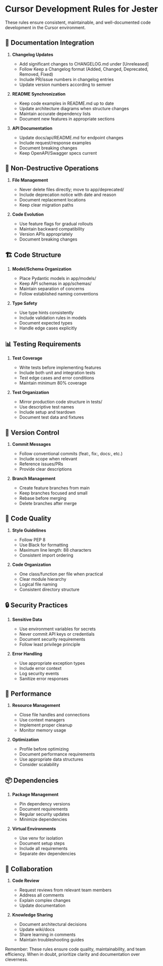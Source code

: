 # Cursor Development Rules for Jester

These rules ensure consistent, maintainable, and well-documented code development in the Cursor environment.

## 📝 Documentation Integration

1. **Changelog Updates**
   - Add significant changes to CHANGELOG.md under [Unreleased]
   - Follow Keep a Changelog format (Added, Changed, Deprecated, Removed, Fixed)
   - Include PR/issue numbers in changelog entries
   - Update version numbers according to semver

2. **README Synchronization**
   - Keep code examples in README.md up to date
   - Update architecture diagrams when structure changes
   - Maintain accurate dependency lists
   - Document new features in appropriate sections

3. **API Documentation**
   - Update docs/api/README.md for endpoint changes
   - Include request/response examples
   - Document breaking changes
   - Keep OpenAPI/Swagger specs current

## 🚫 Non-Destructive Operations

1. **File Management**
   - Never delete files directly; move to app/deprecated/
   - Include deprecation notice with date and reason
   - Document replacement locations
   - Keep clear migration paths

2. **Code Evolution**
   - Use feature flags for gradual rollouts
   - Maintain backward compatibility
   - Version APIs appropriately
   - Document breaking changes

## 🏗️ Code Structure

1. **Model/Schema Organization**
   - Place Pydantic models in app/models/
   - Keep API schemas in app/schemas/
   - Maintain separation of concerns
   - Follow established naming conventions

2. **Type Safety**
   - Use type hints consistently
   - Include validation rules in models
   - Document expected types
   - Handle edge cases explicitly

## 📊 Testing Requirements

1. **Test Coverage**
   - Write tests before implementing features
   - Include both unit and integration tests
   - Test edge cases and error conditions
   - Maintain minimum 80% coverage

2. **Test Organization**
   - Mirror production code structure in tests/
   - Use descriptive test names
   - Include setup and teardown
   - Document test data and fixtures

## 🔄 Version Control

1. **Commit Messages**
   - Follow conventional commits (feat:, fix:, docs:, etc.)
   - Include scope when relevant
   - Reference issues/PRs
   - Provide clear descriptions

2. **Branch Management**
   - Create feature branches from main
   - Keep branches focused and small
   - Rebase before merging
   - Delete branches after merge

## 🎯 Code Quality

1. **Style Guidelines**
   - Follow PEP 8
   - Use Black for formatting
   - Maximum line length: 88 characters
   - Consistent import ordering

2. **Code Organization**
   - One class/function per file when practical
   - Clear module hierarchy
   - Logical file naming
   - Consistent directory structure

## 🔒 Security Practices

1. **Sensitive Data**
   - Use environment variables for secrets
   - Never commit API keys or credentials
   - Document security requirements
   - Follow least privilege principle

2. **Error Handling**
   - Use appropriate exception types
   - Include error context
   - Log security events
   - Sanitize error responses

## 🚀 Performance

1. **Resource Management**
   - Close file handles and connections
   - Use context managers
   - Implement proper cleanup
   - Monitor memory usage

2. **Optimization**
   - Profile before optimizing
   - Document performance requirements
   - Use appropriate data structures
   - Consider scalability

## 📦 Dependencies

1. **Package Management**
   - Pin dependency versions
   - Document requirements
   - Regular security updates
   - Minimize dependencies

2. **Virtual Environments**
   - Use venv for isolation
   - Document setup steps
   - Include all requirements
   - Separate dev dependencies

## 🤝 Collaboration

1. **Code Review**
   - Request reviews from relevant team members
   - Address all comments
   - Explain complex changes
   - Update documentation

2. **Knowledge Sharing**
   - Document architectural decisions
   - Update wiki/docs
   - Share learning in comments
   - Maintain troubleshooting guides

Remember: These rules ensure code quality, maintainability, and team efficiency. When in doubt, prioritize clarity and documentation over cleverness. 